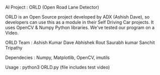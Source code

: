 AI Project : ORLD (Open Road Lane Detector)

ORLD is an Open Source project developed by ADX (Ashish Dave), so developers can use this as a module
in their Self Driving Car projects. It uses OpenCV & Numpy Python libraries. 
We've tested our program on a Video. 

ORLD Team :
Ashish Kumar Dave
Abhishek Rout
Saurabh kumar
Sanchit Tripathy

Dependecies :
Numpy, Matplotlib, OpenCV, imutils

Usage : 
python3 ORLD.py (file includes test video)
